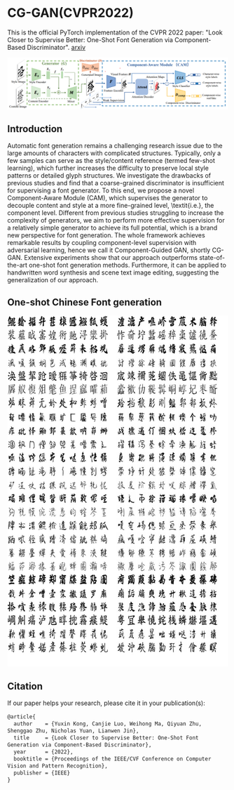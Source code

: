 # CG-GAN(CVPR2022)

This is the official PyTorch implementation of the CVPR 2022 paper: "Look Closer to Supervise Better: One-Shot Font Generation via Component-Based Discriminator". [arxiv](https://arxiv.org/abs/2205.00146)

![](img/pipeline.png)

## Introduction
  Automatic font generation remains a challenging research issue due to the large amounts of characters with complicated structures. Typically, only a few samples can serve as the style/content reference (termed few-shot learning), which further increases the difficulty to preserve local style patterns or detailed glyph structures. We investigate the drawbacks of previous studies and find that a coarse-grained discriminator is insufficient for supervising a font generator. To this end, we propose a novel Component-Aware Module (CAM), which supervises the generator to decouple content and style at a more fine-grained level, \textit{i.e.}, the component level. Different from previous studies struggling to increase the complexity of generators, we aim to perform more effective supervision for a relatively simple generator to achieve its full potential, which is a brand new perspective for font generation. The whole framework achieves remarkable results by coupling component-level supervision with adversarial learning, hence we call it Component-Guided GAN, shortly CG-GAN. Extensive experiments show that our approach outperforms state-of-the-art one-shot font generation methods. Furthermore, it can be applied to handwritten word synthesis and scene text image editing, suggesting the generalization of our approach.

## One-shot Chinese Font generation
<div align=center><img width="600" height="800" src="img/seenstyle.jpg"/></div>

## Citation
If our paper helps your research, please cite it in your publication(s):
```
@article{
  author    = {Yuxin Kong, Canjie Luo, Weihong Ma, Qiyuan Zhu, Shenggao Zhu, Nicholas Yuan, Lianwen Jin},
  title     = {Look Closer to Supervise Better: One-Shot Font Generation via Component-Based Discriminator},
  year      = {2022},
  booktitle = {Proceedings of the IEEE/CVF Conference on Computer Vision and Pattern Recognition},
  publisher = {IEEE}
}
```
